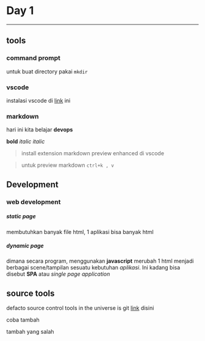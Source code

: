 # Day 1

---

## tools

### command prompt

untuk buat directory pakai `mkdir`

### vscode

instalasi vscode di [link](https://code.visualstudio.com/download) ini

### markdown

hari ini kita belajar **devops**

**bold**
_italic_ _italic_

> install extension markdown preview enhanced di vscode

> untuk preview markdown `ctrl+k , v`

## Development

### web development

##### static page

membutuhkan banyak file html, 1 aplikasi bisa banyak html

##### dynamic page

dimana secara program, menggunakan **javascript** merubah 1 html menjadi berbagai scene/tampilan sesuatu kebutuhan _aplikasi_. Ini kadang bisa disebut **SPA** atau _single page application_

## source tools

defacto source control tools in the universe is git
[link](https://git-scm.com/downloads) disini

coba tambah

tambah yang salah
